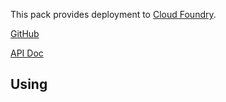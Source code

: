 This pack provides deployment to [Cloud Foundry](https://www.cloudfoundry.org/).

[GitHub][]

[API Doc][api-doc]

[github]: https://github.com/atomist/sdm-pack-cloudfoundry (GitHub Repository)
[api-doc]: https://atomist.github.io/sdm-pack-cloudfoundry/ (API Docs)

## Using
